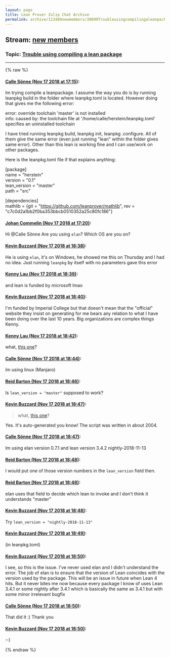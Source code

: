 ```yaml
---
layout: page
title: Lean Prover Zulip Chat Archive 
permalink: archive/113489newmembers/30099Troubleusingcompilingaleanpackage.html
---
```


## Stream: [new members](index.html)
### Topic: [Trouble using compiling a lean package](30099Troubleusingcompilingaleanpackage.html)

---


{% raw %}
#### [ Calle Sönne (Nov 17 2018 at 17:15)](https://leanprover.zulipchat.com/#narrow/stream/113489-new%20members/topic/Trouble%20using%20compiling%20a%20lean%20package/near/147882741):
<p>Im trying compile a leanpackage. I assume the way you do is by running leanpkg build in the folder where leanpkg.toml is located. However doing that gives me the following error:</p>
<p>error: override toolchain 'master' is not installed<br>
info: caused by: the toolchain file at '/home/calle/herstein/leanpkg.toml' specifies an uninstalled toolchain</p>
<p>I have tried running leanpkg build, leanpkg init, leanpkg .configure. All of them give the same error (even just running "lean" within the folder gives same error). Other than this lean is working fine and I can use/work on other packages.</p>
<p>Here is the leanpkg.toml file if that explains anything:</p>
<p>[package]                                                                                                                                                                                <br>
name = "herstein"<br>
version = "0.1"<br>
lean_version = "master"<br>
path = "src"</p>
<p>[dependencies]<br>
mathlib = {git = "<a href="https://github.com/leanprover/mathlib" target="_blank" title="https://github.com/leanprover/mathlib">https://github.com/leanprover/mathlib</a>", rev = "c7c0d2a1bb2f0ba353bbcb0510352a25c80fc186"}</p>

#### [ Johan Commelin (Nov 17 2018 at 17:20)](https://leanprover.zulipchat.com/#narrow/stream/113489-new%20members/topic/Trouble%20using%20compiling%20a%20lean%20package/near/147882884):
<p>Hi <span class="user-mention" data-user-id="132603">@Calle Sönne</span> Are you using <code>elan</code>? Which OS are you on?</p>

#### [ Kevin Buzzard (Nov 17 2018 at 18:38)](https://leanprover.zulipchat.com/#narrow/stream/113489-new%20members/topic/Trouble%20using%20compiling%20a%20lean%20package/near/147885359):
<p>He is using <code>elan</code>, it's on Windows, he showed me this on Thursday and I had no idea. Just running <code>leanpkg</code> by itself with no parameters gave this error</p>

#### [ Kenny Lau (Nov 17 2018 at 18:39)](https://leanprover.zulipchat.com/#narrow/stream/113489-new%20members/topic/Trouble%20using%20compiling%20a%20lean%20package/near/147885375):
<p>and lean is funded by microsoft lmao</p>

#### [ Kevin Buzzard (Nov 17 2018 at 18:40)](https://leanprover.zulipchat.com/#narrow/stream/113489-new%20members/topic/Trouble%20using%20compiling%20a%20lean%20package/near/147885432):
<p>I'm funded by Imperial College but that doesn't mean that the "official" website they insist on generating for me bears any relation to what I have been doing over the last 10 years. Big organizations are complex things Kenny.</p>

#### [ Kenny Lau (Nov 17 2018 at 18:42)](https://leanprover.zulipchat.com/#narrow/stream/113489-new%20members/topic/Trouble%20using%20compiling%20a%20lean%20package/near/147885448):
<p>what, <a href="https://www.imperial.ac.uk/people/k.buzzard" target="_blank" title="https://www.imperial.ac.uk/people/k.buzzard">this one</a>?</p>

#### [ Calle Sönne (Nov 17 2018 at 18:44)](https://leanprover.zulipchat.com/#narrow/stream/113489-new%20members/topic/Trouble%20using%20compiling%20a%20lean%20package/near/147885540):
<p>Im using linux (Manjaro)</p>

#### [ Reid Barton (Nov 17 2018 at 18:46)](https://leanprover.zulipchat.com/#narrow/stream/113489-new%20members/topic/Trouble%20using%20compiling%20a%20lean%20package/near/147885596):
<p>Is <code>lean_version = "master"</code> supposed to work?</p>

#### [ Kevin Buzzard (Nov 17 2018 at 18:47)](https://leanprover.zulipchat.com/#narrow/stream/113489-new%20members/topic/Trouble%20using%20compiling%20a%20lean%20package/near/147885621):
<blockquote>
<p>what, <a href="https://www.imperial.ac.uk/people/k.buzzard" target="_blank" title="https://www.imperial.ac.uk/people/k.buzzard">this one</a>?</p>
</blockquote>
<p>Yes. It's auto-generated you know! The script was written in about 2004.</p>

#### [ Calle Sönne (Nov 17 2018 at 18:47)](https://leanprover.zulipchat.com/#narrow/stream/113489-new%20members/topic/Trouble%20using%20compiling%20a%20lean%20package/near/147885626):
<p>Im using elan version 0.7.1 and lean version 3.4.2 nightly-2018-11-13</p>

#### [ Reid Barton (Nov 17 2018 at 18:48)](https://leanprover.zulipchat.com/#narrow/stream/113489-new%20members/topic/Trouble%20using%20compiling%20a%20lean%20package/near/147885670):
<p>I would put one of those version numbers in the <code>lean_version</code> field then.</p>

#### [ Reid Barton (Nov 17 2018 at 18:48)](https://leanprover.zulipchat.com/#narrow/stream/113489-new%20members/topic/Trouble%20using%20compiling%20a%20lean%20package/near/147885673):
<p>elan uses that field to decide which lean to invoke and I don't think it understands "master"</p>

#### [ Kevin Buzzard (Nov 17 2018 at 18:48)](https://leanprover.zulipchat.com/#narrow/stream/113489-new%20members/topic/Trouble%20using%20compiling%20a%20lean%20package/near/147885676):
<p>Try <code>lean_version = "nightly-2018-11-13"</code></p>

#### [ Kevin Buzzard (Nov 17 2018 at 18:49)](https://leanprover.zulipchat.com/#narrow/stream/113489-new%20members/topic/Trouble%20using%20compiling%20a%20lean%20package/near/147885683):
<p>(in leanpkg.toml)</p>

#### [ Kevin Buzzard (Nov 17 2018 at 18:50)](https://leanprover.zulipchat.com/#narrow/stream/113489-new%20members/topic/Trouble%20using%20compiling%20a%20lean%20package/near/147885737):
<p>I see, so this is the issue. I've never used elan and I didn't understand the error. The job of elan is to ensure that the version of Lean coincides with the version used by the package. This will be an issue in future when Lean 4 hits. But it never bites me now because every package I know of uses Lean 3.4.1 or some nightly after 3.4.1 which is basically the same as 3.4.1 but with some minor irrelevant bugfix</p>

#### [ Calle Sönne (Nov 17 2018 at 18:50)](https://leanprover.zulipchat.com/#narrow/stream/113489-new%20members/topic/Trouble%20using%20compiling%20a%20lean%20package/near/147885738):
<p>That did it :) Thank you</p>

#### [ Kevin Buzzard (Nov 17 2018 at 18:50)](https://leanprover.zulipchat.com/#narrow/stream/113489-new%20members/topic/Trouble%20using%20compiling%20a%20lean%20package/near/147885740):
<p>:-)</p>


{% endraw %}

